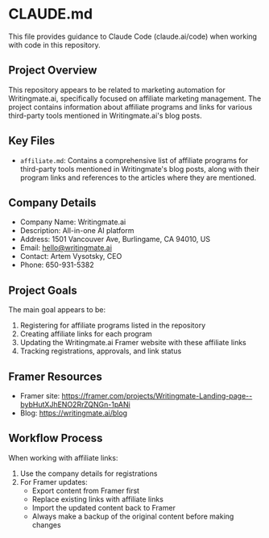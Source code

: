 # CLAUDE.md

This file provides guidance to Claude Code (claude.ai/code) when working with code in this repository.

## Project Overview

This repository appears to be related to marketing automation for Writingmate.ai, specifically focused on affiliate marketing management. The project contains information about affiliate programs and links for various third-party tools mentioned in Writingmate.ai's blog posts.

## Key Files

- `affiliate.md`: Contains a comprehensive list of affiliate programs for third-party tools mentioned in Writingmate's blog posts, along with their program links and references to the articles where they are mentioned.

## Company Details

- Company Name: Writingmate.ai
- Description: All-in-one AI platform
- Address: 1501 Vancouver Ave, Burlingame, CA 94010, US
- Email: hello@writingmate.ai
- Contact: Artem Vysotsky, CEO
- Phone: 650-931-5382

## Project Goals

The main goal appears to be:
1. Registering for affiliate programs listed in the repository
2. Creating affiliate links for each program
3. Updating the Writingmate.ai Framer website with these affiliate links
4. Tracking registrations, approvals, and link status

## Framer Resources

- Framer site: https://framer.com/projects/Writingmate-Landing-page--bybHutXJhENO2RrZQNGn-1pANi
- Blog: https://writingmate.ai/blog

## Workflow Process

When working with affiliate links:
1. Use the company details for registrations
2. For Framer updates:
   - Export content from Framer first
   - Replace existing links with affiliate links
   - Import the updated content back to Framer
   - Always make a backup of the original content before making changes